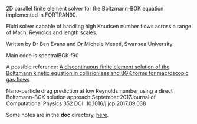 2D parallel finite element solver for the Boltzmann-BGK equation implemented in FORTRAN90.

Fluid solver capable of handling high Knudsen number flows across a range of Mach, Reynolds and length scales.

Written by Dr Ben Evans and Dr Michele Meseti, Swansea University.

Main code is spectralBGK.f90


A possible reference: [A discontinuous finite element solution of the Boltzmann kinetic
equation in collisionless and BGK forms for macroscopic gas flows](http://www.sciencedirect.com/science/article/pii/S0307904X10002763?via%3Dihub)


Nano-particle drag prediction at low Reynolds number using a direct Boltzmann-BGK solution approach
September 2017Journal of Computational Physics 352
DOI: 10.1016/j.jcp.2017.09.038


Some notes are in the **doc** directory, [here](./doc/README.md).


